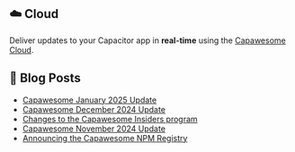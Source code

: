 <!--
# Capawesome

**Here are some ideas to get you started:**

🙋‍♀️ A short introduction - what is your organization all about?
🌈 Contribution guidelines - how can the community get involved?
👩‍💻 Useful resources - where can the community find your docs? Is there anything else the community should know?
🍿 Fun facts - what does your team eat for breakfast?
🧙 Remember, you can do mighty things with the power of [Markdown](https://docs.github.com/github/writing-on-github/getting-started-with-writing-and-formatting-on-github/basic-writing-and-formatting-syntax)
-->

## ☁️ Cloud

Deliver updates to your Capacitor app in **real-time** using the [Capawesome Cloud](https://capawesome.io/cloud/).

## 📕  Blog Posts

<!-- BLOG-POST-LIST:START -->
- [Capawesome January 2025 Update](https://capawesome.io/blog/january-2025-update/)
- [Capawesome December 2024 Update](https://capawesome.io/blog/december-2024-update/)
- [Changes to the Capawesome Insiders program](https://capawesome.io/blog/capawesome-insiders-goals-changes/)
- [Capawesome November 2024 Update](https://capawesome.io/blog/november-2024-update/)
- [Announcing the Capawesome NPM Registry](https://capawesome.io/blog/announcing-the-capawesome-npm-registry/)
<!-- BLOG-POST-LIST:END -->
